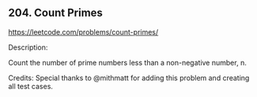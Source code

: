 ## 204. Count Primes

https://leetcode.com/problems/count-primes/

Description:

Count the number of prime numbers less than a non-negative number, n.

Credits:
Special thanks to @mithmatt for adding this problem and creating all test cases.
